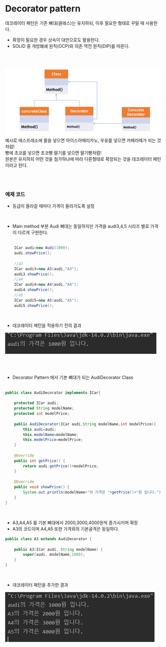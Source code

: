 # Decorator pattern

데코레이터 패턴은 기존 뼈대(클래스)는 유지하되, 이후 필요한 형태로 꾸밀 때 사용한다.<br>
- 확장이 필요한 경우 상속이 대안으로도 활용한다. <br>
- SOLID 중 개방폐쇄 원칙(OCP)와 의존 역전 원칙(DIP)를 따른다.<br>


<br><br>

<img src="./img/Decorator.PNG">
<br>
예시로 에스프레소에 물을 넣으면 아이스아메리카노, 우유를 넣으면 카페라떼가 되는 것처럼!<br>
 빵에 초코를 넣으면 초코빵 딸기를 넣으면 딸기빵처럼! <br>
원본은 유지하되 어떤 것을 첨가하냐에 따라 다른형태로 확장되는 것을 데코레이터 패턴이라고 한다.

<br><br>

### 예제 코드
- 등급이 올라갈 때마다 가격이 올라가도록 설정

<br>

- Main method 부분 Audi 뼈대는 동일하지만 가격을 audi3,4,5 시리즈 별로 가격이 다르게 구현한다.
```java

    ICar audi=new Audi(1000);
    audi.showPrice();

    //a3
    ICar audi3=new A3(audi,"A3");
    audi3.showPrice();
    //a4
    ICar audi4=new A4(audi,"A4");
    audi4.showPrice();
    //a5
    ICar audi5=new A5(audi,"A5");
    audi5.showPrice();

```
<br>

- 데코레이터 패턴을 적용하기 전의 결과

<img src="./img/before_decorator.PNG" >

<br><br>

- Decorator Pattern 에서 기본 뼈대가 되는 AudiDecorator Class
```java

public class AudiDecorator implements ICar{

    protected ICar audi;
    protected String modelName;
    protected int modelPrice;

    public AudiDecorator(ICar audi,String modelName,int modelPrice){
        this.audi=audi;
        this.modelName=modelName;
        this.modelPrice=modelPrice;
    }

    @Override
    public int getPrice() {
        return audi.getPrice()+modelPrice;
    }

    @Override
    public void showPrice() {
        System.out.println(modelName+"의 가격은 "+getPrice()+"원 입니다.");
    }
}

```

<br>

- A3,A4,A5 를 기본 뼈대에서 2000,3000,4000원씩 증가시키며 확장
- A3의 코드이며 A4,A5 또한 가격외의 기본골격은 동일하다.
```java
public class A3 extends AudiDecorator {

    public A3(ICar audi, String modelName) {
        super(audi, modelName,1000);
    }
}
```

<br>

- 데코레이터 패턴을 추가한 결과

<img src="./img/use_decoratore.PNG" >
<br>

